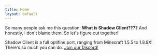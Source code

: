 ```yaml
---
title: Home
layout: default
---
```


 So many people ask me this question:
 **What is Shadow Client????**
 And honestly, I don't blame them. So let's figure out together!

 Shadow Client is a full optifine port, ranging from Minecraft 1.5.5 to 1.8.8X! 
 There's so much you can do.
[Join our Discord!]([url](https://discord.gg/rymTefS34F)https://discord.gg/rymTefS34F)
